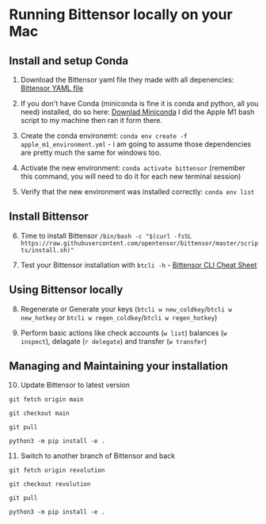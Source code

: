 # Running Bittensor locally on your Mac

## Install and setup Conda

1. Download the Bittensor yaml file they made with all depenencies: [Bittensor YAML file](https://github.com/opentensor/bittensor/blob/master/scripts/environments/apple_m1_environment.yml)

2. If you don't have Conda (miniconda is fine it is conda and python, all you need) installed, do so here: [Downlad Miniconda](https://docs.conda.io/projects/miniconda/en/latest/) I did the Apple M1 bash script to my machine then ran it form there.

3. Create the conda environemt: `conda env create -f apple_m1_environment.yml` - i am going to assume those dependencies are pretty much the same for windows too.

4. Activate the new environment: `conda activate bittensor` (remember this command, you will need to do it for each new terminal session)

5. Verify that the new environment was installed correctly: `conda env list`


## Install Bittensor

6. Time to install Bittensor `/bin/bash -c "$(curl -fsSL https://raw.githubusercontent.com/opentensor/bittensor/master/scripts/install.sh)"`

7. Test your Bittensor installation with `btcli -h` - [Bittensor CLI Cheat Sheet](https://github.com/TaoStats/bittensor-resources/blob/main/btcli_cheat_sheet.md)


## Using Bittensor locally

8. Regenerate or Generate your keys (`btcli w new_coldkey`/`btcli w new_hotkey` or `btcli w regen_coldkey`/`btcli w regen_hotkey`)

9. Perform basic actions like check accounts (`w list`) balances (`w inspect`), delagate (`r delegate`) and transfer (`w transfer`)

## Managing and Maintaining your installation

10. Update Bittensor to latest version

`git fetch origin main`

`git checkout main`

`git pull `

`python3 -m pip install -e .`


11. Switch to another branch of Bittensor and back

`git fetch origin revolution`

`git checkout revolution`

`git pull `

`python3 -m pip install -e .`

